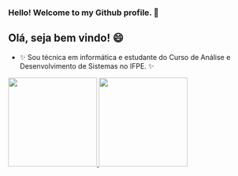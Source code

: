 ### Hello! Welcome to my Github profile. 👋
## Olá, seja bem vindo! 😄

- ✨ Sou técnica em informática e estudante do Curso de Análise e Desenvolvimento de Sistemas no IFPE. ✨



<div>
<a href="https://github.com/evicsouza">
<img height="180em" src="https://github-readme-stats.vercel.app/api/top-langs/?username=evicsouza&layout=compact&langs_count=7&theme=dracula"/>
<img height="180em" src="https://github-readme-stats.vercel.app/api?username=seu-usuário-aqui&show_icons=true&theme=dracula&include_all_commits=true&count_private=true"/>
</div>
